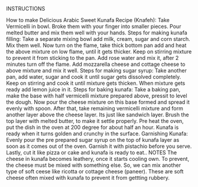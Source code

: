 INSTRUCTIONS
 
How to make Delicious Arabic Sweet Kunafa Recipe (Knafeh):
Take Vermicelli in bowl. Broke them with your finger into smaller pieces.
Pour melted butter and mix them well with your hands.
Steps for making kunafa filling:
Take a separate mixing bowl add milk, cream, sugar and corn starch. Mix them well.
Now turn on the flame, take thick bottom pan add and heat the above mixture on low flame, until it gets thicker. Keep on stirring mixture to prevent it from sticking to the pan.
Add rose water and mix it, after 2 minutes turn off the flame.
Add mozzarella cheese and cottage cheese to above mixture and mix it well.
Steps for making sugar syrup:
Take another pan, add water, sugar and cook it until sugar gets dissolved completely.
Keep on stirring and cook it until mixture gets thicken.
When mixture gets ready add lemon juice in it.
Steps for baking kunafa:
Take a baking pan, make the base with half vermicelli mixture prepared above, pressit to level the dough.
Now pour the cheese mixture on this base formed and spread it evenly with spoon.
After that, take remaining vermicelli mixture and form another layer above the cheese layer. Its just like sandwich layer.
Brush the top layer with melted butter, to make it settle properly.
Pre heat the oven, put the dish in the oven at 200 degree for about half an hour.
Kunafa is ready when it turns golden and crunchy in the surface.
Garnishing Kunafa:
Evenly pour the pre prepared sugar syrup on the top of kunafa layer as soon as it comes out of the oven.
Garnish it with pistachio before you serve. Lastly, cut it like pizza or cake and kunafa is ready to eat..
NOTES
The cheese in kunafa becomes leathery, once it starts cooling own. To prevent, the cheese must be mixed with something else.
So, we can mix another type of soft ceese like ricotta or cottage cheese (paneer). These are soft cheese often mixed with kunafa to prevent it from gettting rubbery.